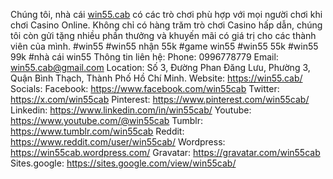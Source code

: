 Chúng tôi, nhà cái <a href="https://win55.cab/">win55.cab</a> có các trò chơi phù hợp với mọi người chơi khi chơi Casino Online. Không chỉ có hàng trăm trò chơi Casino hấp dẫn, chúng tôi còn gửi tặng nhiều phần thưởng và khuyến mãi có giá trị cho các thành viên của mình.
#win55 #win55 nhận 55k #game win55 #win55 55k #win55 99k #nhà cái win55
Thông tin liên hệ:
Phone: 0996778779
Email: win55.cab@gmail.com
Location: Số 3, Đường Phan Đăng Lưu, Phường 3, Quận Bình Thạch, Thành Phố Hồ Chí Minh.
Website: <a href="https://win55.cab/">https://win55.cab/</a>
Socials:
Facebook: <a href="https://www.facebook.com/win55cab">https://www.facebook.com/win55cab</a>
Twitter: <a href="https://x.com/win55cab">https://x.com/win55cab</a>
Pinterest: <a href="https://www.pinterest.com/win55cab/">https://www.pinterest.com/win55cab/</a>
Linkedin: <a href="https://www.linkedin.com/in/win55cab/">https://www.linkedin.com/in/win55cab/</a>
Youtube: <a href="https://www.youtube.com/@win55cab">https://www.youtube.com/@win55cab</a>
Tumblr: <a href="https://www.tumblr.com/win55cab">https://www.tumblr.com/win55cab</a>
Reddit: <a href="https://www.reddit.com/user/win55cab/">https://www.reddit.com/user/win55cab/</a>
Wordpress: <a href="https://win55cab.wordpress.com/">https://win55cab.wordpress.com/</a>
Gravatar: <a href="https://gravatar.com/win55cab">https://gravatar.com/win55cab</a>
Sites.google: <a href="https://sites.google.com/view/win55cab/">https://sites.google.com/view/win55cab/</a>